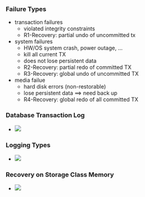 ### Failure Types
+ transaction failures
	+ violated integrity constraints
	+ R1-Recovery: partial undo of uncommitted tx
+ system failures
	+ HW/OS system crash, power outage, ...
	+ kill all current TX
	+ does not lose persistent data
	+ R2-Recovery: partial redo of committed TX
	+ R3-Recovery: global undo of uncommitted TX
+ media failue
	+ hard disk errors (non-restorable)
	+ lose persistent data ==> need back up 
	+ R4-Recovery: global redo of all committed TX

### Database Transaction Log
+ ![](../../../z_images/Pasted%20image%2020220519155234.png)

### Logging Types
+ ![](../../../z_images/Pasted%20image%2020220520151204.png)

### Recovery on Storage Class Memory
+ ![](../../../z_images/Pasted%20image%2020220520151515.png)
